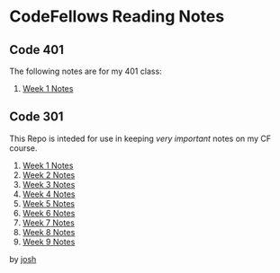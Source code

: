 # CodeFellows Reading Notes

## Code 401
The following notes are for my 401 class:

1. [Week 1 Notes](reading41.md)

## Code 301
This Repo is inteded for use in keeping *very important* notes on my CF course.
1. [Week 1 Notes](reading1.md)
2. [Week 2 Notes](reading2.md)
3. [Week 3 Notes](reading3.md)
4. [Week 4 Notes](reading4.md)
5. [Week 5 Notes](reading5.md)
6. [Week 6 Notes](reading6.md)
7. [Week 7 Notes]()
8. [Week 8 Notes](reading8.md)
9. [Week 9 Notes](reading9.md)



by [josh](http://www.josheasley.net)
